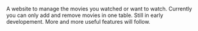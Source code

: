 A website to manage the movies you watched or want to watch. Currently you can only add and remove movies in one table.
Still in early developement.
More and more useful features will follow.
